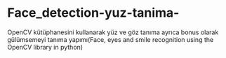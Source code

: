 # Face_detection-yuz-tanima-

OpenCV kütüphanesini kullanarak yüz ve göz tanıma ayrıca bonus olarak gülümsemeyi tanıma yapımı(Face, eyes and smile recognition using the OpenCV library in python)
